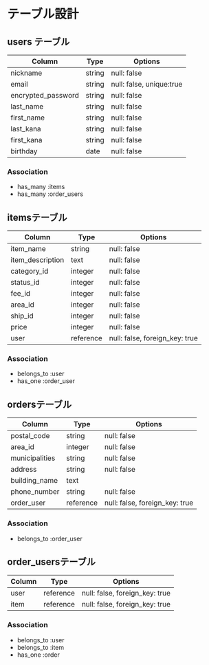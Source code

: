 # テーブル設計

## users テーブル

| Column             | Type   | Options                  |
| ------------------ | ------ | ------------------------ |
| nickname           | string | null: false              |
| email              | string | null: false, unique:true |
| encrypted_password | string | null: false              |
| last_name          | string | null: false              |
| first_name         | string | null: false              |
| last_kana          | string | null: false              |
| first_kana         | string | null: false              |
| birthday           | date   | null: false              |

### Association

- has_many :items
- has_many :order_users


## itemsテーブル

| Column             | Type      |  Options                       |
| ------------------ | --------- | ------------------------------ |
| item_name          | string    | null: false                    |
| item_description   | text      | null: false                    |
| category_id        | integer   | null: false                    |
| status_id          | integer   | null: false                    |
| fee_id             | integer   | null: false                    |
| area_id            | integer   | null: false                    |
| ship_id            | integer   | null: false                    |
| price              | integer   | null: false                    |
| user               | reference | null: false, foreign_key: true |

### Association

- belongs_to :user
- has_one :order_user


## ordersテーブル

| Column             | Type      |  Options                       |
| ------------------ | --------- | ------------------------------ |
| postal_code        | string    | null: false                    |
| area_id            | integer   | null: false                    |
| municipalities     | string    | null: false                    |
| address            | string    | null: false                    |
| building_name      | text      |                                |
| phone_number       | string    | null: false                    |
| order_user         | reference | null: false, foreign_key: true |

### Association

- belongs_to :order_user

## order_usersテーブル

| Column             | Type      |  Options                       |
| ------------------ | --------- | ------------------------------ |
| user               | reference | null: false, foreign_key: true |
| item               | reference | null: false, foreign_key: true |

### Association

- belongs_to :user
- belongs_to :item
- has_one :order